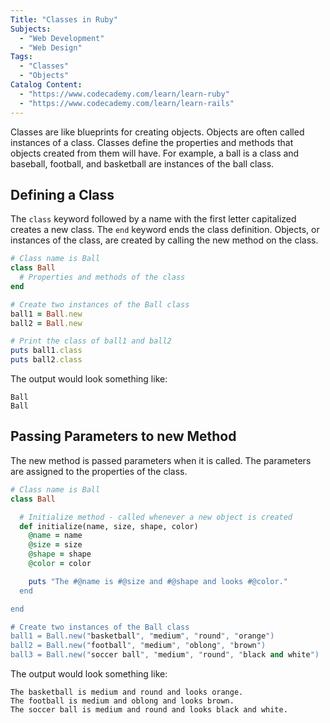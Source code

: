 ```yaml
---
Title: "Classes in Ruby"
Subjects:
  - "Web Development"
  - "Web Design"
Tags:
  - "Classes"
  - "Objects"
Catalog Content:
  - "https://www.codecademy.com/learn/learn-ruby"
  - "https://www.codecademy.com/learn/learn-rails"
---
```


Classes are like blueprints for creating objects. Objects are often called instances of a class. Classes define the properties and methods that objects created from them will have. For example, a ball is a class and baseball, football, and basketball are instances of the ball class.

## Defining a Class

The `class` keyword followed by a name with the first letter capitalized creates a new class. The `end` keyword ends the class definition. Objects, or instances of the class, are created by calling the new method on the class.

```ruby
# Class name is Ball
class Ball
  # Properties and methods of the class
end

# Create two instances of the Ball class
ball1 = Ball.new
ball2 = Ball.new

# Print the class of ball1 and ball2
puts ball1.class
puts ball2.class
```

The output would look something like:

```
Ball
Ball
```

## Passing Parameters to new Method

The new method is passed parameters when it is called. The parameters are assigned to the properties of the class.

```ruby
# Class name is Ball
class Ball

  # Initialize method - called whenever a new object is created
  def initialize(name, size, shape, color)
    @name = name
    @size = size
    @shape = shape
    @color = color

    puts "The #@name is #@size and #@shape and looks #@color."
  end

end

# Create two instances of the Ball class
ball1 = Ball.new("basketball", "medium", "round", "orange")
ball2 = Ball.new("football", "medium", "oblong", "brown")
ball3 = Ball.new("soccer ball", "medium", "round", "black and white")
```

The output would look something like:

```
The basketball is medium and round and looks orange.
The football is medium and oblong and looks brown.
The soccer ball is medium and round and looks black and white.
```
